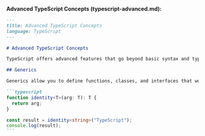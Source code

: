**Advanced TypeScript Concepts (typescript-advanced.md):**

````markdown
---
title: Advanced TypeScript Concepts
language: TypeScript
---

# Advanced TypeScript Concepts

TypeScript offers advanced features that go beyond basic syntax and type checking. Understanding these concepts can help you write more robust and maintainable code.

## Generics

Generics allow you to define functions, classes, and interfaces that work with a variety of data types while maintaining type safety. Here's an example of a generic function:

```typescript
function identity<T>(arg: T): T {
  return arg;
}

const result = identity<string>("TypeScript");
console.log(result);
```
````
